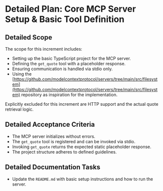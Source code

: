 # Detailed Plan: Core MCP Server Setup & Basic Tool Definition

## Detailed Scope
The scope for this increment includes:
*   Setting up the basic TypeScript project for the MCP server.
*   Defining the `get_quote` tool with a placeholder response.
*   Ensuring communication is handled via stdio only.
*   Using the [https://github.com/modelcontextprotocol/servers/tree/main/src/filesystem](https://github.com/modelcontextprotocol/servers/tree/main/src/filesystem) repository as inspiration for the implementation.

Explicitly excluded for this increment are HTTP support and the actual quote retrieval logic.

## Detailed Acceptance Criteria
*   The MCP server initializes without errors.
*   The `get_quote` tool is registered and can be invoked via stdio.
*   Invoking `get_quote` returns the expected static placeholder response.
*   The project structure adheres to defined guidelines.

## Detailed Documentation Tasks
*   Update the `README.md` with basic setup instructions and how to run the server.
